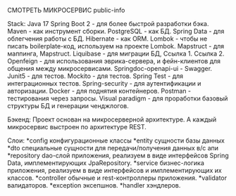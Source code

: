 СМОТРЕТЬ МИКРОСЕРВИС public-info

Stack:
Java 17
Spring Boot 2 - для более быстрой разработки бэка.
Maven - как инструмент сборки.
PostgreSQL - как БД.
Spring Data - для облегчения работы с БД.
Hibernate - как ORM.
Lombok - чтобы не писать boilerplate-код, используем на проекте Lombok.
Mapstruct - для маппинга, Mapstruct.
Liquibase - для миграции БД, Ссылка 1. Ссылка 2.
Openfeign - для использования эврика-сервера, и фейн-клиентов для общения между микросервисами.
Springdoc-openapi-ui - Swagger.
Junit5 - для тестов.
Mockito - для тестов.
Spring Test - для интеграционных тестов.
Spring-security - для аутентификации и авторизации.
Docker - для поднятия контейнеров.
Postman - тестирования через запросы.
Visual paradigm - для проработки базовый структуры БД и генерации ченджлогов.

Бэкенд:
Проект основан на микросерверной архитектуре.
А каждый микросервис выстроен по архитектуре REST.

Слои:
*config конфигурационные классы
*entity сущности базы данных
*dto специальные сущности для передачи/получения данных в/с апи
*repository dao-слой приложения, реализуем в виде интерфейсов Spring Data, имплементирующих JpaRepository.
*service бизнес-логика приложения, реализуем в виде интерфейсов и имплементирующих их классов.
*controller обычные и rest-контроллеры приложения.
*validator валидаторов.
*exception эксепшнов.
*handler хэндлеров.
